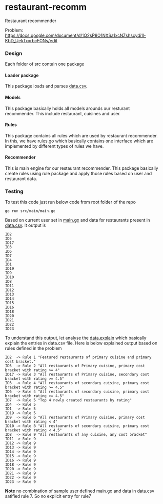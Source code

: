 # restaurant-recomm

Restaurant recommender

Problem: https://docs.google.com/document/d/1Q2sP8O1NXSa1xcNZshscydi1I-KbD_UekTxxrbcFONs/edit

###  Design
Each folder of src contain one package

#### Loader package
This package loads and parses [data.csv](https://github.com/tiwarishub/restaurant-recomm/blob/main/data.csv). 
 
#### Models
This package basically holds all models arounds our resturant recommender. This include restaurant, cuisines and user.
 
#### Rules
This package contains all rules which are used by restaurant recommender. In this, we have rules.go which basically contains one interface which are implemented by different types of rules we have.


#### Recommender
This is main engine for our restaurant recommender. This package basically create rules using rule package and apply those rules based on user and restaurant data.



### Testing

To test this code just run below code from root folder of the repo
```
go run src/main/main.go
```

Based on current user set in [main.go](https://github.com/tiwarishub/restaurant-recomm/blob/main/src/main/main.go) and data for restaurants present in [data.csv](https://github.com/tiwarishub/restaurant-recomm/blob/main/data.csv). It output is
```
ID2
ID5
ID17
ID3
ID6
ID7
ID4
ID1
ID19
ID9
ID10
ID8
ID11
ID12
ID13
ID14
ID15
ID16
ID18
ID20
ID21
ID22
ID23
```

To understand this output, let analyse the [data.explain](https://github.com/tiwarishub/restaurant-recomm/blob/main/data.explain) which basically explain the entries in data.csv file. Here is below explained output based on  rules defined in the problem
```
ID2  -> Rule 1 "Featured restaurants of primary cuisine and primary cost bracket."
ID5  -> Rule 2 "All restaurants of Primary cuisine, primary cost bracket with rating >= 4"
ID17 -> Rule 3 "All restaurants of Primary cuisine, secondary cost bracket with rating >= 4.5"
ID3  -> Rule 4 "All restaurants of secondary cuisine, primary cost bracket with rating >= 4.5"
ID6  -> Rule 4 "All restaurants of secondary cuisine, primary cost bracket with rating >= 4.5"
ID7  -> Rule 5 "Top 4 newly created restaurants by rating"
ID4  -> Rule 5  
ID1  -> Rule 5
ID19 -> Rule 5
ID9  -> Rule 6 "All restaurants of Primary cuisine, primary cost bracket with rating < 4"
ID10 -> Rule 8 "All restaurants of secondary cuisine, primary cost bracket with rating < 4.5"
ID8  -> Rule 9 "All restaurants of any cuisine, any cost bracket"
ID11 -> Rule 9
ID12 -> Rule 9
ID13 -> Rule 9
ID14 -> Rule 9
ID15 -> Rule 9
ID16 -> Rule 9
ID18 -> Rule 9
ID20 -> Rule 9
ID21 -> Rule 9
ID22 -> Rule 9
ID23 -> Rule 9
```
**Note** no combination of sample user defined main.go and data in data.csv satified rule 7. So no explicit entry for rule7


 
